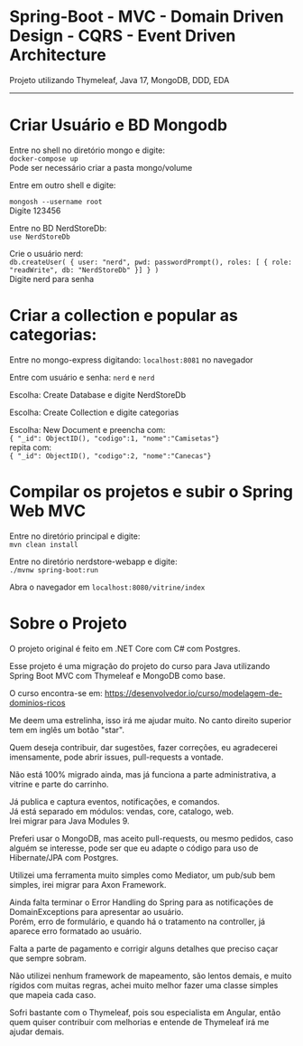 # Spring-Boot - MVC - Domain Driven Design - CQRS - Event Driven Architecture  
Projeto utilizando Thymeleaf, Java 17, MongoDB, DDD, EDA

______


# Criar Usuário e BD Mongodb 

Entre no shell no diretório mongo e digite:  
`docker-compose up`  
Pode ser necessário criar a pasta mongo/volume  

Entre em outro shell e digite:  

`mongosh --username root`  
Digite 123456

Entre no BD NerdStoreDb:  
`use NerdStoreDb`  

Crie o usuário nerd:  
`db.createUser( { user: "nerd", pwd: passwordPrompt(), roles: [ { role: "readWrite", db: "NerdStoreDb" }] } )`  
Digite nerd para senha  

# Criar a collection e popular as categorias:  

Entre no mongo-express digitando: `localhost:8081` no navegador

Entre com usuário e senha: `nerd` e `nerd`

Escolha: Create Database e digite NerdStoreDb

Escolha: Create Collection e digite categorias

Escolha: New Document e preencha com:  
`{ "_id": ObjectID(), "codigo":1, "nome":"Camisetas"}`  
repita com:  
`{ "_id": ObjectID(), "codigo":2, "nome":"Canecas"}`  

# Compilar os projetos e subir o Spring Web MVC

Entre no diretório principal e digite:  
`mvn clean install`

Entre no diretório nerdstore-webapp e digite:  
`./mvnw spring-boot:run`

Abra o navegador em `localhost:8080/vitrine/index`  


# Sobre o Projeto


O projeto original é feito em .NET Core com C# com Postgres.  

Esse projeto é uma migração do projeto do curso para Java utilizando Spring Boot MVC com Thymeleaf e MongoDB como base.  

O curso encontra-se em: https://desenvolvedor.io/curso/modelagem-de-dominios-ricos  

Me deem uma estrelinha, isso irá me ajudar muito. No canto direito superior tem em inglês um botão "star".  

Quem deseja contribuir, dar sugestões, fazer correções, eu agradecerei imensamente, pode abrir issues, pull-requests a vontade.  

Não está 100% migrado ainda, mas já funciona a parte administrativa, a vitrine e parte do carrinho.  

Já publica e captura eventos, notificações, e comandos.  
Já está separado em módulos: vendas, core, catalogo, web.  
Irei migrar para Java Modules 9.  

Preferi usar o MongoDB, mas aceito pull-requests, ou mesmo pedidos, caso alguém se interesse, pode ser que eu adapte o código para uso de Hibernate/JPA com Postgres.  

Utilizei uma ferramenta muito simples como Mediator, um pub/sub bem simples, irei migrar para Axon Framework.  

Ainda falta terminar o Error Handling do Spring para as notificações de DomainExceptions para apresentar ao usuário.  
Porém, erro de formulário, e quando há o tratamento na controller, já aparece erro formatado ao usuário.  

Falta a parte de pagamento e corrigir alguns detalhes que preciso caçar que sempre sobram.  

Não utilizei nenhum framework de mapeamento, são lentos demais, e muito rígidos com muitas regras, achei muito melhor fazer uma classe simples que mapeia cada caso.  

Sofri bastante com o Thymeleaf, pois sou especialista em Angular, então quem quiser contribuir com melhorias e entende de Thymeleaf irá me ajudar demais.  
